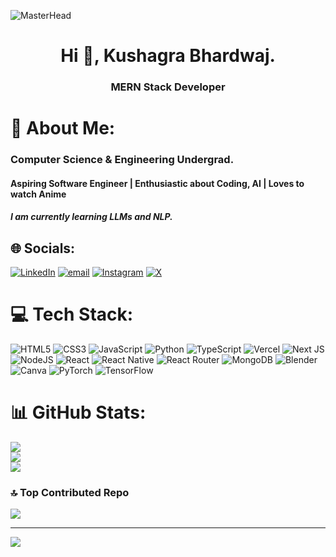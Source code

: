 ![MasterHead](https://i.redd.it/n8agw6z2smyb1.gif)
<h1 align="center">Hi 👋, Kushagra Bhardwaj.</h1>
<h3 align="center">MERN Stack Developer</h3>


# 💫 About Me:
### Computer Science & Engineering Undergrad.

#### Aspiring Software Engineer | Enthusiastic about Coding, AI | Loves to watch Anime

##### I am currently learning LLMs and NLP.


## 🌐 Socials:
[![LinkedIn](https://img.shields.io/badge/LinkedIn-%230077B5.svg?logo=linkedin&logoColor=white)](https://www.linkedin.com/in/kush2012bhardwaj/) [![email](https://img.shields.io/badge/Email-D14836?logo=gmail&logoColor=white)](mailto:kush2012bhardwaj@gmail.com) [![Instagram](https://img.shields.io/badge/Instagram-%23E4405F.svg?logo=Instagram&logoColor=white)](https://instagram.com/_kushagra.bdj/) [![X](https://img.shields.io/badge/X-black.svg?logo=X&logoColor=white)](https://x.com/Kush05Bhardwaj) 
# 💻 Tech Stack:
![HTML5](https://img.shields.io/badge/html5-%23E34F26.svg?style=for-the-badge&logo=html5&logoColor=white) ![CSS3](https://img.shields.io/badge/css3-%231572B6.svg?style=for-the-badge&logo=css3&logoColor=white) ![JavaScript](https://img.shields.io/badge/javascript-%23323330.svg?style=for-the-badge&logo=javascript&logoColor=%23F7DF1E) ![Python](https://img.shields.io/badge/python-3670A0?style=for-the-badge&logo=python&logoColor=ffdd54) ![TypeScript](https://img.shields.io/badge/typescript-%23007ACC.svg?style=for-the-badge&logo=typescript&logoColor=white) ![Vercel](https://img.shields.io/badge/vercel-%23000000.svg?style=for-the-badge&logo=vercel&logoColor=white) ![Next JS](https://img.shields.io/badge/Next-black?style=for-the-badge&logo=next.js&logoColor=white) ![NodeJS](https://img.shields.io/badge/node.js-6DA55F?style=for-the-badge&logo=node.js&logoColor=white) ![React](https://img.shields.io/badge/react-%2320232a.svg?style=for-the-badge&logo=react&logoColor=%2361DAFB) ![React Native](https://img.shields.io/badge/react_native-%2320232a.svg?style=for-the-badge&logo=react&logoColor=%2361DAFB) ![React Router](https://img.shields.io/badge/React_Router-CA4245?style=for-the-badge&logo=react-router&logoColor=white) ![MongoDB](https://img.shields.io/badge/MongoDB-%234ea94b.svg?style=for-the-badge&logo=mongodb&logoColor=white) ![Blender](https://img.shields.io/badge/blender-%23F5792A.svg?style=for-the-badge&logo=blender&logoColor=white) ![Canva](https://img.shields.io/badge/Canva-%2300C4CC.svg?style=for-the-badge&logo=Canva&logoColor=white) ![PyTorch](https://img.shields.io/badge/PyTorch-%23EE4C2C.svg?style=for-the-badge&logo=PyTorch&logoColor=white) ![TensorFlow](https://img.shields.io/badge/TensorFlow-%23FF6F00.svg?style=for-the-badge&logo=TensorFlow&logoColor=white) 
# 📊 GitHub Stats:
![](https://github-readme-stats.vercel.app/api?username=Kush05Bhardwaj&theme=shadow_blue&hide_border=false&include_all_commits=true&count_private=false)<br/>
![](https://nirzak-streak-stats.vercel.app/?user=Kush05Bhardwaj&theme=shadow_blue&hide_border=false)<br/>
![](https://github-readme-stats.vercel.app/api/top-langs/?username=Kush05Bhardwaj&theme=shadow_blue&hide_border=false&include_all_commits=true&count_private=false&layout=compact)

### 🔝 Top Contributed Repo
![](https://github-contributor-stats.vercel.app/api?username=Kush05Bhardwaj&limit=5&theme=shadow_blue&combine_all_yearly_contributions=true)

---
[![](https://visitcount.itsvg.in/api?id=Kush05Bhardwaj&icon=0&color=1)](https://visitcount.itsvg.in)

<!-- Proudly created with GPRM ( https://gprm.itsvg.in ) -->
